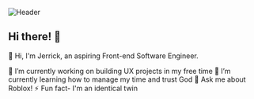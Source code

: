 ![Header](./your-header-image-name.png)
## Hi there! 👋

👋 Hi, I'm Jerrick, an aspiring Front-end Software Engineer.

🔭 I’m currently working on building UX projects in my free time
🌱 I’m currently learning how to manage my time and trust God
💬 Ask me about Roblox!
⚡ Fun fact- I'm an identical twin 

<!--
**Jermil2990/Jermil2990** is a ✨ _special_ ✨ repository because its `README.md` (this file) appears on your GitHub profile.

    
    -
    -
    -
  =
+
- 🔭 I’m currently working on ...
- 🌱 I’m currently learning ...
- 👯 I’m looking to collaborate on ...
- 🤔 I’m looking for help with ...
- 💬 Ask me about ...
- 📫 How to reach me: ...
- 😄 Pronouns: ...
- ⚡ Fun fact: ...
-->
